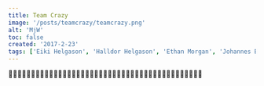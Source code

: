 ```yaml
---
title: Team Crazy
image: '/posts/teamcrazy/teamcrazy.png'
alt: 'MjW'
toc: false
created: '2017-2-23'
tags: ['Eiki Helgason', 'Halldor Helgason', 'Ethan Morgan', 'Johannes Brenning']
---
```


🍦🍦🍦🍦🍦🍦🍦🍦🍦🍦🍦🍦🍦🍦🍦🍦🍦🍦🍦🍦🍦🍦🍦🍦🍦🍦🍦🍦🍦🍦🍦🍦🍦🍦🍦🍦🍦🍦🍦🍦🍦🍦🍦

<script>
  import { YouTube } from 'sveltekit-embed'
</script>

<YouTube youTubeId="BXsKe7Kw8q0" />
